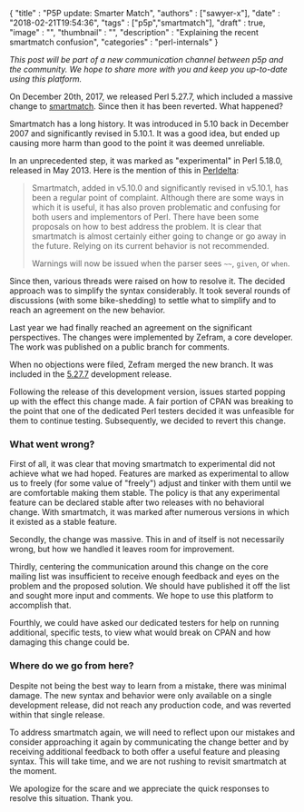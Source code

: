 
  {
    "title"       : "P5P update: Smarter Match",
    "authors"     : ["sawyer-x"],
    "date"        : "2018-02-21T19:54:36",
    "tags"        : ["p5p","smartmatch"],
    "draft"       : true,
    "image"       : "",
    "thumbnail"   : "",
    "description" : "Explaining the recent smartmatch confusion",
    "categories"  : "perl-internals"
  }

*This post will be part of a new communication channel between p5p and the community. We hope to share more with you and keep you up-to-date using this platform.*

On December 20th, 2017, we released Perl 5.27.7, which included a massive change to [smartmatch](http://perldoc.perl.org/perlop.html#Smartmatch-Operator). Since then it has been reverted. What happened?

Smartmatch has a long history. It was introduced in 5.10 back in December 2007 and significantly revised in 5.10.1. It was a good idea, but ended up causing more harm than good to the point it was deemed unreliable.

In an unprecedented step, it was marked as "experimental" in Perl 5.18.0, released in May 2013. Here is the mention of this in [Perldelta](https://metacpan.org/pod/release/RJBS/perl-5.18.1/pod/perl5180delta.pod#The-smartmatch-family-of-features-are-now-experimental):

> Smartmatch, added in v5.10.0 and significantly revised in v5.10.1, has been a regular point of complaint. Although there are some ways in which it is useful, it has also proven problematic and confusing for both users and implementors of Perl. There have been some proposals on how to best address the problem. It is clear that smartmatch is almost certainly either going to change or go away in the future. Relying on its current behavior is not recommended.
>
> Warnings will now be issued when the parser sees `~~`, `given`, or `when`.
>

Since then, various threads were raised on how to resolve it. The decided approach was to simplify the syntax considerably. It took several rounds of discussions (with some bike-shedding) to settle what to simplify and to reach an agreement on the new behavior.

Last year we had finally reached an agreement on the significant perspectives. The changes were implemented by Zefram, a core developer. The work was published on a public branch for comments.

When no objections were filed, Zefram merged the new branch. It was included in the [5.27.7](https://github.com/Perl/perl5/releases/tag/v5.27.7) development release.

Following the release of this development version, issues started popping up with the effect this change made. A fair portion of CPAN was breaking to the point that one of the dedicated Perl testers decided it was unfeasible for them to continue testing. Subsequently, we decided to revert this change.

### What went wrong?

First of all, it was clear that moving smartmatch to experimental did not achieve what we had hoped. Features are marked as experimental to allow us to freely (for some value of "freely") adjust and tinker with them until we are comfortable making them stable. The policy is that any experimental feature can be declared stable after two releases with no behavioral change. With smartmatch, it was marked after numerous versions in which it existed as a stable feature.

Secondly, the change was massive. This in and of itself is not necessarily wrong, but how we handled it leaves room for improvement.

Thirdly, centering the communication around this change on the core mailing list was insufficient to receive enough feedback and eyes on the problem and the proposed solution. We should have published it off the list and sought more input and comments. We hope to use this platform to accomplish that.

Fourthly, we could have asked our dedicated testers for help on running additional, specific tests, to view what would break on CPAN and how damaging this change could be.

### Where do we go from here?

Despite not being the best way to learn from a mistake, there was minimal damage. The new syntax and behavior were only available on a single development release, did not reach any production code, and was reverted within that single release.

To address smartmatch again, we will need to reflect upon our mistakes and consider approaching it again by communicating the change better and by receiving additional feedback to both offer a useful feature and pleasing syntax. This will take time, and we are not rushing to revisit smartmatch at the moment.

We apologize for the scare and we appreciate the quick responses to resolve this situation. Thank you.
